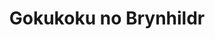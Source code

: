 --- 
title: "Gokukoku no Brynhildr"
publishdate: "2019-9-1T16:48:46+02:00"
src: "https://365manga.net/manga/gokukoku-no-brynhildr"
image: "https://data.365manga.net/images/thumbnails/2071-gokukoku-no-brynhildr.jpg"
description: "When he was a child, Murakami was infatuated with a girl he called Kuroneko. She insisted on knowing about aliens and having met them, but no one believed her, even young Murakami was skeptical. One day, she decides to show him the aliens, but an accident occurs and Kuroneko dies while Murakami is left seriously wounded in the hospital. Years go by and Murakami obsesses on finding proof of the…"
---